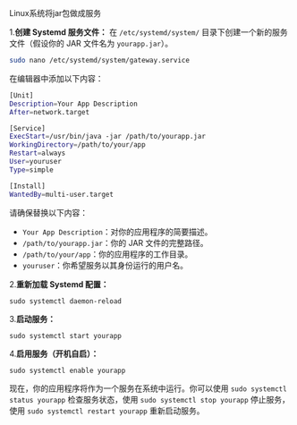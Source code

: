 Linux系统将jar包做成服务

1.**创建 Systemd 服务文件：** 在 `/etc/systemd/system/` 目录下创建一个新的服务文件（假设你的 JAR 文件名为 `yourapp.jar`）。

```sh
sudo nano /etc/systemd/system/gateway.service
```

在编辑器中添加以下内容：

```sh
[Unit]
Description=Your App Description
After=network.target

[Service]
ExecStart=/usr/bin/java -jar /path/to/yourapp.jar
WorkingDirectory=/path/to/your/app
Restart=always
User=youruser
Type=simple

[Install]
WantedBy=multi-user.target

```

请确保替换以下内容：

- `Your App Description`：对你的应用程序的简要描述。
- `/path/to/yourapp.jar`：你的 JAR 文件的完整路径。
- `/path/to/your/app`：你的应用程序的工作目录。
- `youruser`：你希望服务以其身份运行的用户名。

2.**重新加载 Systemd 配置：**

```
sudo systemctl daemon-reload
```

3.**启动服务：**

```
sudo systemctl start yourapp

```

4.**启用服务（开机自启）：**

```
sudo systemctl enable yourapp

```

现在，你的应用程序将作为一个服务在系统中运行。你可以使用 `sudo systemctl status yourapp` 检查服务状态，使用 `sudo systemctl stop yourapp` 停止服务，使用 `sudo systemctl restart yourapp` 重新启动服务。